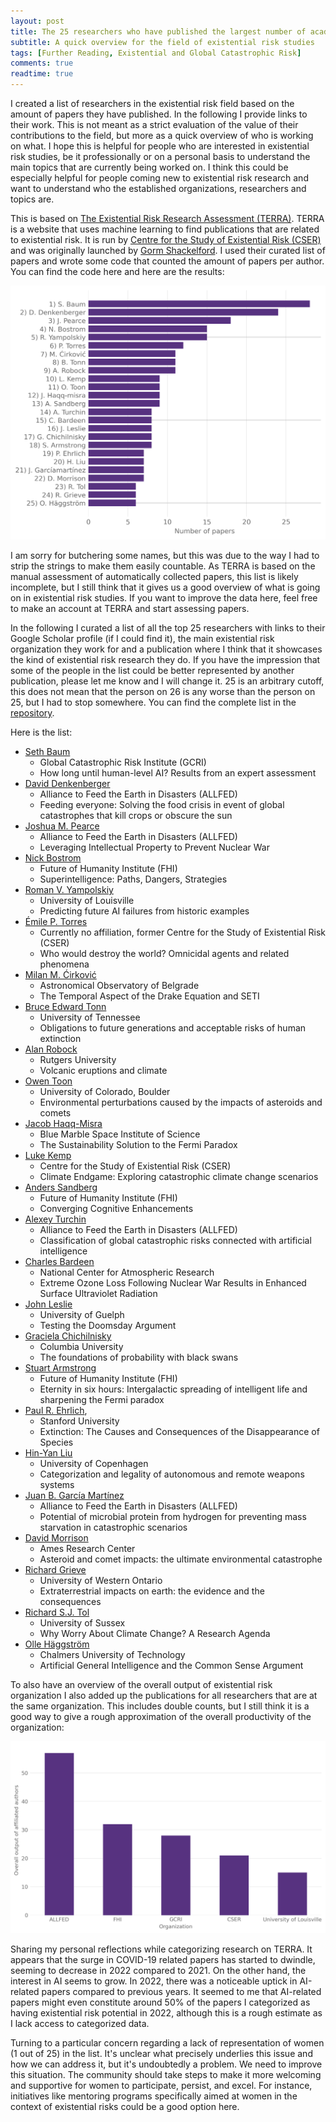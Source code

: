 ```yaml
---
layout: post
title: The 25 researchers who have published the largest number of academic articles on existential risk
subtitle: A quick overview for the field of existential risk studies
tags: [Further Reading, Existential and Global Catastrophic Risk]
comments: true
readtime: true
---
```


I created a list of researchers in the existential risk field based on the amount of papers they have published. In the following I provide links to their work. This is not meant as a strict evaluation of the value of their contributions to the field, but more as a quick overview of who is working on what. I hope this is helpful for people who are interested in existential risk studies, be it professionally or on a personal basis to understand the main topics that are currently being worked on. I think this could be especially helpful for people coming new to existential risk research and want to understand who the established organizations, researchers and topics are. 

This is based on [The Existential Risk Research Assessment (TERRA)](https://terra.cser.ac.uk/). TERRA is a website that uses machine learning to find publications that are related to existential risk. It is run by [Centre for the Study of Existential Risk (CSER)](https://www.cser.ac.uk/) and was originally launched by [Gorm Shackelford](https://scholar.google.co.za/citations?user=lLtc-n0AAAAJ&hl=en). I used their curated list of papers and wrote some code that counted the amount of papers per author. You can find the code here and here are the results:

![Main Researchers](https://raw.githubusercontent.com/florianjehn/Societal_Collapse/main/assets/img/main_reseachers.png)

I am sorry for butchering some names, but this was due to the way I had to strip the strings to make them easily countable. As TERRA is based on the manual assessment of automatically collected papers, this list is likely incomplete, but I still think that it gives us a good overview of what is going on in existential risk studies. If you want to improve the data here, feel free to make an account at TERRA and start assessing papers. 

In the following I curated a list of all the top 25 researchers with links to their Google Scholar profile (if I could find it), the main existential risk organization they work for and a publication where I think that it showcases the kind of existential risk research they do. If you have the impression that some of the people in the list could be better represented by another publication, please let me know and I will change it. 25 is an arbitrary cutoff, this does not mean that the person on 26 is any worse than the person on 25, but I had to stop somewhere. You can find the complete list in the [repository](https://github.com/florianjehn/X-Risk-Rank). 

Here is the list: 
* [Seth Baum](https://scholar.google.com/citations?user=lJxa2TEAAAAJ&hl=en)
    - Global Catastrophic Risk Institute (GCRI)
    - How long until human-level AI? Results from an expert assessment
* [David Denkenberger](https://scholar.google.com/citations?user=BGy0ZrMAAAAJ&hl=en)
    - Alliance to Feed the Earth in Disasters (ALLFED)
    - Feeding everyone: Solving the food crisis in event of global catastrophes that kill crops or obscure the sun
* [Joshua M. Pearce](https://scholar.google.com/citations?user=QZ8lPxwAAAAJ&hl=en)
    - Alliance to Feed the Earth in Disasters (ALLFED)
    - Leveraging Intellectual Property to Prevent Nuclear War
* [Nick Bostrom](https://scholar.google.com/citations?user=oQwpz3QAAAAJ&hl=de)
    - Future of Humanity Institute (FHI)
    - Superintelligence: Paths, Dangers, Strategies
* [Roman V. Yampolskiy](https://scholar.google.com/citations?user=0_Rq68cAAAAJ&hl=de)
    - University of Louisville
    - Predicting future AI failures from historic examples
* [Émile P. Torres](https://www.xriskology.com/)
    - Currently no affiliation, former Centre for the Study of Existential Risk (CSER)
    - Who would destroy the world? Omnicidal agents and related phenomena
* [Milan M. Ćirković](https://scholar.google.com/citations?user=BT4eHgkAAAAJ&hl=en)
    - Astronomical Observatory of Belgrade
    - The Temporal Aspect of the Drake Equation and SETI
* [Bruce Edward Tonn](https://www.researchgate.net/profile/Bruce-Tonn)
    - University of Tennessee
    - Obligations to future generations and acceptable risks of human extinction
* [Alan Robock](https://scholar.google.com/citations?user=PuKvZ4MAAAAJ&hl=de)
    - Rutgers University
    - Volcanic eruptions and climate
* [Owen Toon](https://scholar.google.com/citations?user=XVKz51YAAAAJ&hl=en)
    - University of Colorado, Boulder
    - Environmental perturbations caused by the impacts of asteroids and comets
* [Jacob Haqq-Misra](https://scholar.google.com/citations?user=kdKxcSYAAAAJ&hl=en)
    - Blue Marble Space Institute of Science
    - The Sustainability Solution to the Fermi Paradox
* [Luke Kemp](https://scholar.google.co.uk/citations?user=Kd-EpXgAAAAJ&hl=en)
    - Centre for the Study of Existential Risk (CSER)
    - Climate Endgame: Exploring catastrophic climate change scenarios
* [Anders Sandberg](https://scholar.google.com/citations?user=aefVOM4AAAAJ&hl=en)
    - Future of Humanity Institute (FHI)
    - Converging Cognitive Enhancements
* [Alexey Turchin](https://scholar.google.ru/citations?user=LyRLy0EAAAAJ&hl)
    - Alliance to Feed the Earth in Disasters (ALLFED)
    - Classification of global catastrophic risks connected with artificial intelligence
* [Charles Bardeen](https://thebulletin.org/biography/charles-g-bardeen/)
    - National Center for Atmospheric Research
    - Extreme Ozone Loss Following Nuclear War Results in Enhanced Surface Ultraviolet Radiation
* [John Leslie](https://en.wikipedia.org/wiki/John_A._Leslie)
    - University of Guelph
    - Testing the Doomsday Argument
* [Graciela Chichilnisky](https://scholar.google.com/citations?user=usqnvhIAAAAJ&hl=en)
    - Columbia University
    - The foundations of probability with black swans
* [Stuart Armstrong](https://scholar.google.com/citations?user=bSJaYzgAAAAJ&hl=en)
    - Future of Humanity Institute (FHI)
    - Eternity in six hours: Intergalactic spreading of intelligent life and sharpening the Fermi paradox
* [Paul R. Ehrlich](https://scholar.google.com/citations?user=SN2zDOEAAAAJ&hl=de),
    - Stanford University
    - Extinction: The Causes and Consequences of the Disappearance of Species
* [Hin-Yan Liu](https://scholar.google.it/citations?user=TO1tLV0AAAAJ&hl=en)
    - University of Copenhagen
    - Categorization and legality of autonomous and remote weapons systems
* [Juan B. García Martínez](https://scholar.google.com/citations?user=k-5JFToAAAAJ&hl)
    - Alliance to Feed the Earth in Disasters (ALLFED)
    - Potential of microbial protein from hydrogen for preventing mass starvation in catastrophic scenarios
* [David Morrison](https://en.wikipedia.org/wiki/David_Morrison_(astrophysicist))
    - Ames Research Center
    - Asteroid and comet impacts: the ultimate environmental catastrophe
* [Richard Grieve](https://www.researchgate.net/profile/Richard-Grieve)
    - University of Western Ontario
    - Extraterrestrial impacts on earth: the evidence and the consequences
* [Richard S.J. Tol](https://scholar.google.co.uk/citations?user=AjZwhtwAAAAJ&hl=en)
    - University of Sussex
    - Why Worry About Climate Change? A Research Agenda
* [Olle Häggström](https://scholar.google.com/citations?user=lCX1JVEAAAAJ&hl=de)
    - Chalmers University of Technology
    - Artificial General Intelligence and the Common Sense Argument

To also have an overview of the overall output of existential risk organization I also added up the publications for all researchers that are at the same organization. This includes double counts, but I still think it is a good way to give a rough approximation of the overall productivity of the organization: 

![Main Orgs](https://raw.githubusercontent.com/florianjehn/Societal_Collapse/main/assets/img/main_orgs.png)

Sharing my personal reflections while categorizing research on TERRA. It appears that the surge in COVID-19 related papers has started to dwindle, seeming to decrease in 2022 compared to 2021. On the other hand, the interest in AI seems to grow. In 2022, there was a noticeable uptick in AI-related papers compared to previous years. It seemed to me that AI-related papers might even constitute around 50% of the papers I categorized as having existential risk potential in 2022, although this is a rough estimate as I lack access to categorized data.

Turning to a particular concern regarding a lack of representation of women (1 out of 25) in the list. It's unclear what precisely underlies this issue and how we can address it, but it's undoubtedly a problem. We need to improve this situation. The community should take steps to make it more welcoming and supportive for women to participate, persist, and excel. For instance, initiatives like mentoring programs specifically aimed at women in the context of existential risks could be a good option here.


